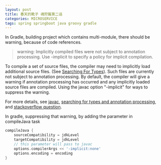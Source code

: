 ```yaml
---
layout: post
title: 春天的靴子 魂狩篇第二话 
categories: MICROSERVICE
tags: spring springboot java groovy gradle
---
```


In Gradle, building project which contains multi-module, there should be warning, because of code references.

> warning: Implicitly compiled files were not subject to annotation processing.
>   Use -implicit to specify a policy for implicit compilation.

To compile a set of source files, the compiler may need to implicitly load additional source files. (See [Searching For Types](http://docs.oracle.com/javase/7/docs/technotes/tools/solaris/javac.html#searching)). Such files are currently not subject to annotation processing. By default, the compiler will give a warning if annotation processing has occurred and any implicitly loaded source files are compiled. Using the javac option "-implicit" for ways to suppress the warning.

For more details, see [javac](https://docs.oracle.com/javase/8/docs/technotes/tools/windows/javac.html), [searching for types and annotation processing](https://docs.oracle.com/javase/8/docs/technotes/tools/windows/javac.html#BHCJJJAJ), and [stackoverflow question](http://stackoverflow.com/questions/25701403/implicit-compiling-in-java).

In gradle, suppressing that warning, by adding the parameter in compileJava task

```groovy
compileJava {
    sourceCompatibility = jdkLevel
    targetCompatibility = jdkLevel
    // this parameter will pass to javac
    options.compilerArgs << '-implicit:none'
    options.encoding = encoding
}
```

